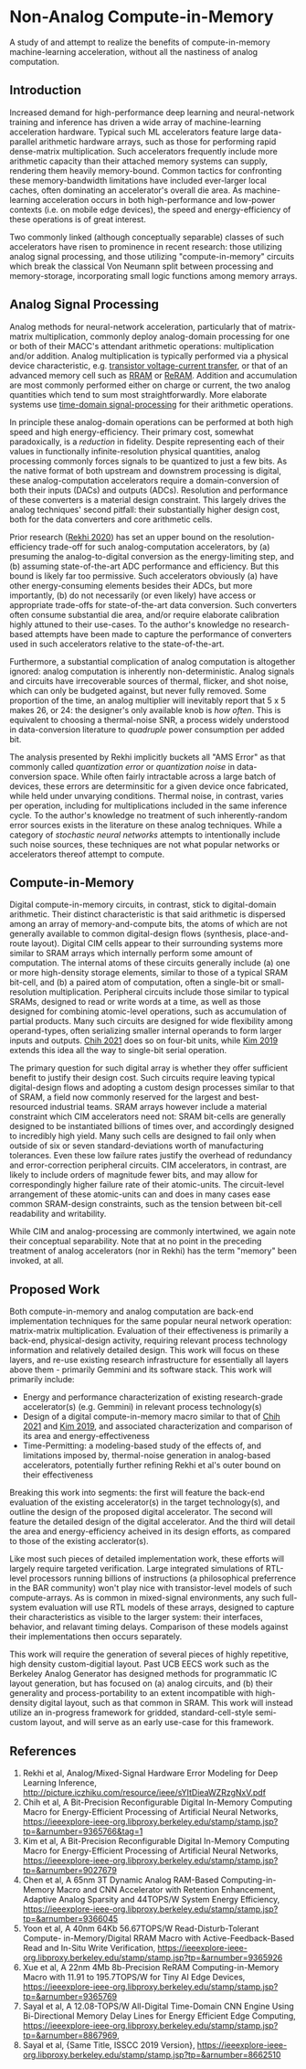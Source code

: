 

# Non-Analog Compute-in-Memory 

A study of and attempt to realize the benefits of compute-in-memory machine-learning acceleration, without all the nastiness of analog computation. 



## Introduction 

Increased demand for high-performance deep learning and neural-network training and inference has driven a wide array of machine-learning acceleration hardware. Typical such ML accelerators feature large data-parallel arithmetic hardware arrays, such as those for performing rapid dense-matrix multiplication. Such accelerators frequently include more arithmetic capacity than their attached memory systems can supply, rendering them heavily memory-bound. Common tactics for confronting these memory-bandwidth limitations have included ever-larger local caches, often dominating an accelerator's overall die area. 
As machine-learning acceleration occurs in both high-performance and low-power contexts (i.e. on mobile edge devices), the speed and energy-efficiency of these operations is of great interest. 

Two commonly linked (although conceptually separable) classes of such accelerators have risen to prominence in recent research: those utilizing analog signal processing, and those utilizing "compute-in-memory" circuits which break the classical Von Neumann split between processing and memory-storage, incorporating small logic functions among memory arrays. 



## Analog Signal Processing

Analog methods for neural-network acceleration, particularly that of matrix-matrix multiplication, commonly deploy analog-domain processing for one or both of their MACC's attendant arithmetic operations: multiplication and/or addition. Analog multiplication is typically performed via a physical device characteristic, e.g. [transistor voltage-current transfer](https://ieeexplore-ieee-org.libproxy.berkeley.edu/stamp/stamp.jsp?tp=&arnumber=9366045&tag=1), or that of an advanced memory cell such as [RRAM](https://ieeexplore-ieee-org.libproxy.berkeley.edu/stamp/stamp.jsp?tp=&arnumber=9365926) or [ReRAM](https://ieeexplore-ieee-org.libproxy.berkeley.edu/stamp/stamp.jsp?tp=&arnumber=9365769). Addition and accumulation are most commonly performed either on charge or current, the two analog quantities which tend to sum most straightforwardly. More elaborate systems use [time-domain signal-processing](https://ieeexplore-ieee-org.libproxy.berkeley.edu/stamp/stamp.jsp?tp=&arnumber=8867969) for their arithmetic operations. 

In principle these analog-domain operations can be performed at both high speed and high energy-efficiency. Their primary cost, somewhat paradoxically, is a *reduction* in fidelity. Despite representing each of their values in functionally infinite-resolution physical quantities, analog processing commonly forces signals to be quantized to just a few bits. As the native format of both upstream and downstrem processing is digital, these analog-computation accelerators require a domain-conversion of both their inputs (DACs) and outputs (ADCs). Resolution and performance of these converters is a material design constraint. This largely drives the analog techniques' second pitfall: their substantially higher design cost, both for the data converters and core arithmetic cells. 

Prior research ([Rekhi 2020](https://picture.iczhiku.com/resource/ieee/sYItDieaWZRzgNxV.pdf)) has set an upper bound on the resolution-efficiency trade-off for such analog-computation accelerators, by (a) presuming the analog-to-digital conversion as the energy-limiting step, and (b) assuming state-of-the-art ADC performance and efficiency. But this bound is likely far too permissive. Such accelerators obviously (a) have other energy-consuming elements besides their ADCs, but more importantly, (b) do not necessarily (or even likely) have access or appropriate trade-offs for state-of-the-art data conversion. Such converters often consume substantial die area, and/or require elaborate calibration highly attuned to their use-cases. To the author's knowledge no research-based attempts have been made to capture the performance of converters used in such accelerators relative to the state-of-the-art. 

Furthermore, a substantial complication of analog computation is altogether ignored: analog computation is inherently non-deterministic. Analog signals and circuits have irrecoverable sources of thermal, flicker, and shot noise, which can only be budgeted against, but never fully removed. Some proportion of the time, an analog multiplier will inevitably report that 5 x 5 makes 26, or 24: the designer's only available knob is *how often*. This is equivalent to choosing a thermal-noise SNR, a process widely understood in data-conversion literature to *quadruple* power consumption per added bit. 

The analysis presented by Rekhi implicitly buckets all "AMS Error" as that commonly called *quantization error* or *quantization noise* in data-conversion space. While often fairly intractable across a large batch of devices, these errors are determinsitic for a given device once fabricated, while held under unvarying conditions. Thermal noise, in contrast, varies per operation, including for multiplications included in the same inference cycle. To the author's knowledge no treatment of such inherently-random error sources exists in the literature on these analog techniques. While a category of *stochastic neural networks* attempts to intentionally include such noise sources, these techniques are not what popular networks or accelerators thereof attempt to compute. 



## Compute-in-Memory 

Digital compute-in-memory circuits, in contrast, stick to digital-domain arithmetic. Their distinct characteristic is that said arithmetic is dispersed among an array of memory-and-compute bits, the atoms of which are not generally available to common digital-design flows (synthesis, place-and-route layout). Digital CIM cells appear to their surrounding systems more similar to SRAM arrays which internally perform some amount of computation. The internal atoms of these circuits generally include (a) one or more high-density storage elements, similar to those of a typical SRAM bit-cell, and (b) a paired atom of computation, often a single-bit or small-resolution multiplication. Peripheral circuits include those similar to typical SRAMs, designed to read or write words at a time, as well as those designed for combining atomic-level operations, such as accumulation of partial products. Many such circuits are designed for wide flexibility among operand-types, often serializing smaller internal operands to form larger inputs and outputs.  [Chih 2021](https://ieeexplore-ieee-org.libproxy.berkeley.edu/stamp/stamp.jsp?tp=&arnumber=9365766&tag=1) does so on four-bit units, while  [Kim 2019](https://ieeexplore-ieee-org.libproxy.berkeley.edu/stamp/stamp.jsp?tp=&arnumber=9027679) extends this idea all the way to single-bit serial operation. 

The primary question for such digital array is whether they offer sufficient benefit to justify their design cost. Such circuits require leaving typical digital-design flows and adopting a custom design processes similar to that of SRAM, a field now commonly reserved for the largest and best-resourced industrial teams. SRAM arrays however include a material constraint which CIM accelerators need not: SRAM bit-cells are generally designed to be instantiated billions of times over, and accordingly designed to incredibly high yield. Many such cells are designed to fail only when outside of six or seven standard-deviations worth of manufacturing tolerances. Even these low failure rates justify the overhead of redundancy and error-correction peripheral circuits. CIM accelerators, in contrast, are likely to include orders of magnitude fewer bits, and may allow for correspondingly higher failure rate of their atomic-units. The circuit-level arrangement of these atomic-units can and does in many cases ease common SRAM-design constraints, such as the tension between bit-cell readability and writability. 

While CIM and analog-processing are commonly intertwined, we again note their conceptual separability. Note that at no point in the preceding treatment of analog accelerators (nor in Rekhi) has the term "memory" been invoked, at all.  



## Proposed Work 

Both compute-in-memory and analog computation are back-end implementation techniques for the same popular neural network operation: matrix-matrix multiplication. Evaluation of their effectiveness is primarily a back-end, physical-design activity, requiring relevant process technology information and relatively detailed design. This work will focus on these layers, and re-use existing research infrastructure for essentially all layers above them - primarily Gemmini and its software stack. This work will primarily include: 

* Energy and performance characterization of existing research-grade accelerator(s) (e.g. Gemmini) in relevant process technology(s)
* Design of a digital compute-in-memory macro similar to that of [Chih 2021](https://ieeexplore-ieee-org.libproxy.berkeley.edu/stamp/stamp.jsp?tp=&arnumber=9365766&tag=1) and [Kim 2019](https://ieeexplore-ieee-org.libproxy.berkeley.edu/stamp/stamp.jsp?tp=&arnumber=9027679), and associated characterization and comparison of its area and energy-effectiveness 
* Time-Permitting: a modeling-based study of the effects of, and limitations imposed by, thermal-noise generation in analog-based accelerators, potentially further refining Rekhi et al's outer bound on their effectiveness 

Breaking this work into segments: the first will feature the back-end evaluation of the existing accelerator(s) in the target technology(s), and outline the design of the proposed digital accelerator. The second will feature the detailed design of the digital accelerator. And the third will detail the area and energy-efficiency acheived in its design efforts, as compared to those of the existing acclerator(s). 

Like most such pieces of detailed implementation work, these efforts will largely require targeted verification. Large integrated simulations of RTL-level processors running billions of instructions (a philosophical preferrence in the BAR community) won't play nice with transistor-level models of such compute-arrays. As is common in mixed-signal environments, any such full-system evaluation will use RTL models of these arrays, designed to capture their characteristics as visible to the larger system: their interfaces, behavior, and relavant timing delays. Comparison of these models against their implementations then occurs separately. 

This work will require the generation of several pieces of highly repetitive, high density custom-digitial layout. Past UCB EECS work such as the Berkeley Analog Generator has designed methods for programmatic IC layout generation, but has focused on (a) analog circuits, and (b) their generality and process-portability to an extent incompatible with high-density digital layout, such as that common in SRAM. This work will instead utilize an in-progress framework for gridded, standard-cell-style semi-custom layout, and will serve as an early use-case for this framework. 



## References 

1. Rekhi et al, Analog/Mixed-Signal Hardware Error Modeling for Deep Learning Inference, http://picture.iczhiku.com/resource/ieee/sYItDieaWZRzgNxV.pdf
1. Chih et al, A Bit-Precision Reconfigurable Digital In-Memory Computing Macro for Energy-Efficient Processing of Artificial Neural Networks, https://ieeexplore-ieee-org.libproxy.berkeley.edu/stamp/stamp.jsp?tp=&arnumber=9365766&tag=1
1. Kim et al, A Bit-Precision Reconfigurable Digital In-Memory Computing Macro for Energy-Efficient Processing of Artificial Neural Networks, https://ieeexplore-ieee-org.libproxy.berkeley.edu/stamp/stamp.jsp?tp=&arnumber=9027679
1. Chen et al, A 65nm 3T Dynamic Analog RAM-Based Computing-in- Memory Macro and CNN Accelerator with Retention Enhancement, Adaptive Analog Sparsity and 44TOPS/W System Energy Efficiency, https://ieeexplore-ieee-org.libproxy.berkeley.edu/stamp/stamp.jsp?tp=&arnumber=9366045
1. Yoon et al, A 40nm 64Kb 56.67TOPS/W Read-Disturb-Tolerant Compute- in-Memory/Digital RRAM Macro with Active-Feedback-Based Read and In-Situ Write Verification, https://ieeexplore-ieee-org.libproxy.berkeley.edu/stamp/stamp.jsp?tp=&arnumber=9365926
1. Xue et al, A 22nm 4Mb 8b-Precision ReRAM Computing-in-Memory Macro with 11.91 to 195.7TOPS/W for Tiny AI Edge Devices, https://ieeexplore-ieee-org.libproxy.berkeley.edu/stamp/stamp.jsp?tp=&arnumber=9365769
1. Sayal et al, A 12.08-TOPS/W All-Digital Time-Domain CNN Engine Using Bi-Directional Memory Delay Lines for Energy Efficient Edge Computing, https://ieeexplore-ieee-org.libproxy.berkeley.edu/stamp/stamp.jsp?tp=&arnumber=8867969, 
1. Sayal et al, {Same Title, ISSCC 2019 Version}, https://ieeexplore-ieee-org.libproxy.berkeley.edu/stamp/stamp.jsp?tp=&arnumber=8662510 



